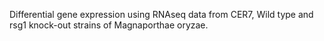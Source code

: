 Differential gene expression using RNAseq data from CER7, Wild type and rsg1 knock-out strains of Magnaporthae oryzae.
